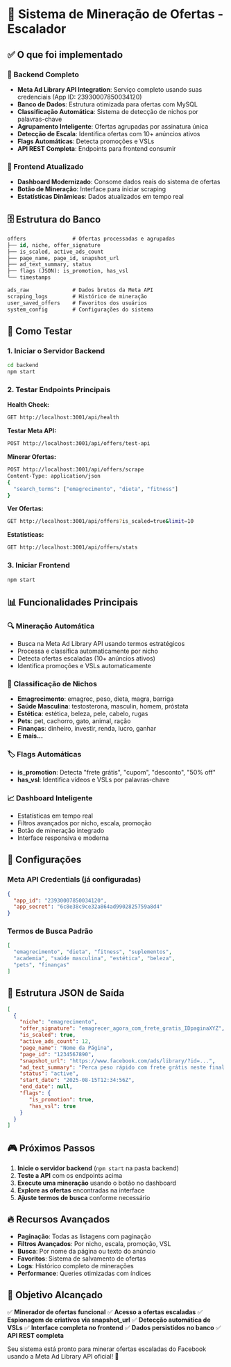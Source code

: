 # 🚀 Sistema de Mineração de Ofertas - Escalador

## ✅ O que foi implementado

### 🔧 Backend Completo
- **Meta Ad Library API Integration**: Serviço completo usando suas credenciais (App ID: 23930007850034120)
- **Banco de Dados**: Estrutura otimizada para ofertas com MySQL
- **Classificação Automática**: Sistema de detecção de nichos por palavras-chave
- **Agrupamento Inteligente**: Ofertas agrupadas por assinatura única
- **Detecção de Escala**: Identifica ofertas com 10+ anúncios ativos
- **Flags Automáticas**: Detecta promoções e VSLs
- **API REST Completa**: Endpoints para frontend consumir

### 🎨 Frontend Atualizado
- **Dashboard Modernizado**: Consome dados reais do sistema de ofertas
- **Botão de Mineração**: Interface para iniciar scraping
- **Estatísticas Dinâmicas**: Dados atualizados em tempo real

## 🗄️ Estrutura do Banco

```sql
offers               # Ofertas processadas e agrupadas
├── id, niche, offer_signature
├── is_scaled, active_ads_count
├── page_name, page_id, snapshot_url
├── ad_text_summary, status
├── flags (JSON): is_promotion, has_vsl
└── timestamps

ads_raw              # Dados brutos da Meta API
scraping_logs        # Histórico de mineração
user_saved_offers    # Favoritos dos usuários
system_config        # Configurações do sistema
```

## 🚀 Como Testar

### 1. Iniciar o Servidor Backend
```bash
cd backend
npm start
```

### 2. Testar Endpoints Principais

**Health Check:**
```bash
GET http://localhost:3001/api/health
```

**Testar Meta API:**
```bash
POST http://localhost:3001/api/offers/test-api
```

**Minerar Ofertas:**
```bash
POST http://localhost:3001/api/offers/scrape
Content-Type: application/json
{
  "search_terms": ["emagrecimento", "dieta", "fitness"]
}
```

**Ver Ofertas:**
```bash
GET http://localhost:3001/api/offers?is_scaled=true&limit=10
```

**Estatísticas:**
```bash
GET http://localhost:3001/api/offers/stats
```

### 3. Iniciar Frontend
```bash
npm start
```

## 📊 Funcionalidades Principais

### 🔍 Mineração Automática
- Busca na Meta Ad Library API usando termos estratégicos
- Processa e classifica automaticamente por nicho
- Detecta ofertas escaladas (10+ anúncios ativos)
- Identifica promoções e VSLs automaticamente

### 🎯 Classificação de Nichos
- **Emagrecimento**: emagrec, peso, dieta, magra, barriga
- **Saúde Masculina**: testosterona, masculin, homem, próstata
- **Estética**: estética, beleza, pele, cabelo, rugas
- **Pets**: pet, cachorro, gato, animal, ração
- **Finanças**: dinheiro, investir, renda, lucro, ganhar
- **E mais...**

### 🏷️ Flags Automáticas
- **is_promotion**: Detecta "frete grátis", "cupom", "desconto", "50% off"
- **has_vsl**: Identifica vídeos e VSLs por palavras-chave

### 📈 Dashboard Inteligente
- Estatísticas em tempo real
- Filtros avançados por nicho, escala, promoção
- Botão de mineração integrado
- Interface responsiva e moderna

## 🔧 Configurações

### Meta API Credentials (já configuradas)
```json
{
  "app_id": "23930007850034120",
  "app_secret": "6c8e38c9ce32a864ad9902825759a8d4"
}
```

### Termos de Busca Padrão
```json
[
  "emagrecimento", "dieta", "fitness", "suplementos", 
  "academia", "saúde masculina", "estética", "beleza",
  "pets", "finanças"
]
```

## 🎯 Estrutura JSON de Saída

```json
[
  {
    "niche": "emagrecimento",
    "offer_signature": "emagrecer_agora_com_frete_gratis_IDpaginaXYZ",
    "is_scaled": true,
    "active_ads_count": 12,
    "page_name": "Nome da Página",
    "page_id": "1234567890",
    "snapshot_url": "https://www.facebook.com/ads/library/?id=...",
    "ad_text_summary": "Perca peso rápido com frete grátis neste final de semana",
    "status": "active",
    "start_date": "2025-08-15T12:34:56Z",
    "end_date": null,
    "flags": {
       "is_promotion": true,
       "has_vsl": true
    }
  }
]
```

## 🎮 Próximos Passos

1. **Inicie o servidor backend** (`npm start` na pasta backend)
2. **Teste a API** com os endpoints acima
3. **Execute uma mineração** usando o botão no dashboard
4. **Explore as ofertas** encontradas na interface
5. **Ajuste termos de busca** conforme necessário

## 🔥 Recursos Avançados

- **Paginação**: Todas as listagens com paginação
- **Filtros Avançados**: Por nicho, escala, promoção, VSL
- **Busca**: Por nome da página ou texto do anúncio  
- **Favoritos**: Sistema de salvamento de ofertas
- **Logs**: Histórico completo de minerações
- **Performance**: Queries otimizadas com índices

## 🎯 Objetivo Alcançado

✅ **Minerador de ofertas funcional**
✅ **Acesso a ofertas escaladas** 
✅ **Espionagem de criativos via snapshot_url**
✅ **Detecção automática de VSLs**
✅ **Interface completa no frontend**
✅ **Dados persistidos no banco**
✅ **API REST completa**

Seu sistema está pronto para minerar ofertas escaladas do Facebook usando a Meta Ad Library API oficial! 🎉
